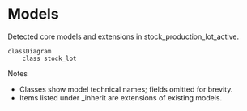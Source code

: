 # Models

Detected core models and extensions in stock_production_lot_active.

```mermaid
classDiagram
    class stock_lot
```

Notes
- Classes show model technical names; fields omitted for brevity.
- Items listed under _inherit are extensions of existing models.
